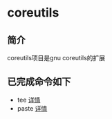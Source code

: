 # coreutils

## 简介
coreutils项目是gnu coreutils的扩展

## 已完成命令如下 
* tee [详情](./tee/README.md)
* paste [详情](./paste/README.md)

